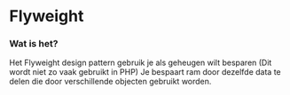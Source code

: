 # Flyweight

### Wat is het?

Het Flyweight design pattern gebruik je als geheugen wilt besparen (Dit wordt niet zo vaak gebruikt in PHP)
Je bespaart ram door dezelfde data te delen die door verschillende objecten gebruikt worden.
